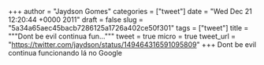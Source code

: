 
+++
author = "Jaydson Gomes"
categories = ["tweet"]
date = "Wed Dec 21 12:20:44 +0000 2011"
draft = false
slug = "5a34a65aec45bacb7286125a1726a402ce50f301"
tags = ["tweet"]
title = """Dont be evil continua fun..."""
tweet = true
micro = true
tweet_url = "https://twitter.com/jaydson/status/149464316591095809"
+++
Dont be evil continua funcionando lá no Google
